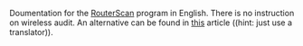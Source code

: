 Doumentation for the [RouterScan](http://stascorp.com/load/1-1-0-56) program in English.
There is no instruction on wireless audit. An alternative can be found in [this](https://hackware.ru/?p=4321) article ((hint: just use a translator)).
